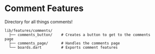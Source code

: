# Comment Features
Directory for all things comments!

```
lib/features/comments/
  ├── comments_button/    # Creates a button to get to the comments page
  ├── comments_page/      # Handles the comments page
  └── boards.dart         # Exports comment features
```